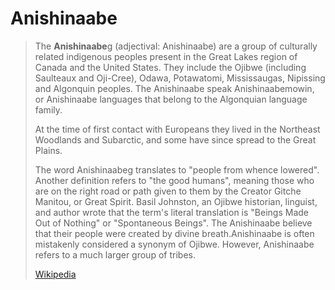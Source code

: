 # Anishinaabe

> The **Anishinaabe**g (adjectival: Anishinaabe) are a group of culturally related indigenous peoples present in the Great Lakes region of Canada and the United States. They include the Ojibwe (including Saulteaux and Oji-Cree), Odawa, Potawatomi, Mississaugas, Nipissing and Algonquin peoples. The Anishinaabe speak Anishinaabemowin, or Anishinaabe languages that belong to the Algonquian language family.
>
> At the time of first contact with Europeans they lived in the Northeast Woodlands and Subarctic, and some have since spread to the Great Plains.
>
> The word Anishinaabeg translates to "people from whence lowered". Another definition refers to "the good humans", meaning those who are on the right road or path given to them by the Creator Gitche Manitou, or Great Spirit. Basil Johnston, an Ojibwe historian, linguist, and author wrote that the term's literal translation is "Beings Made Out of Nothing" or "Spontaneous Beings". The Anishinaabe believe that their people were created by divine breath.Anishinaabe is often mistakenly considered a synonym of Ojibwe. However, Anishinaabe refers to a much larger group of tribes.
>
> [Wikipedia](https://en.wikipedia.org/wiki/Anishinaabe)

